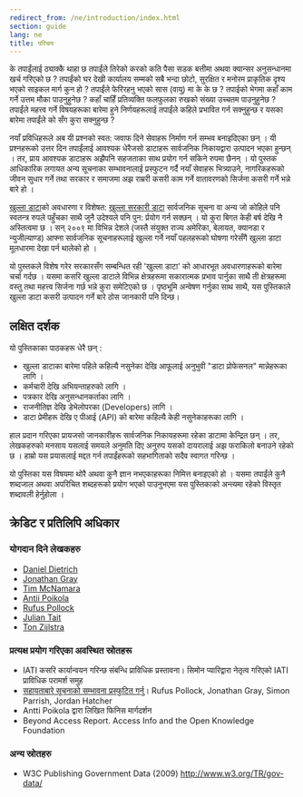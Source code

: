 ```yaml
---
redirect_from: /ne/introduction/index.html
section: guide
lang: ne
title: परिचय
---
```


के तपाईंलाई ठ्याक्कै थाहा छ तपाईंले तिरेको करको कति पैसा सडक बत्तीमा अथवा क्यान्सर अनुसन्धानमा खर्च गरिएको छ ? तपाईंको घर देखी कार्यालय सम्मको सबै भन्दा छोटो, सुरक्षित र मनोरम प्राकृतिक दृश्य भएको साइकल मार्ग कुन हो ? तपाईंले फेरिरहनु भएको सास (वायु) मा के के छ ? तपाईको भेगमा कहाँ काम गर्ने उत्तम मौका पाउनुहुनेछ ? कहाँ चाहिँ प्रतिव्यक्ति फलफुलका रुखको संख्या उच्चतम पाउनुहुनेछ ? तपाईंले महत्त्व गर्ने विषयहरूका बारेमा हुने निर्णयहरूलाई तपाईंले कहिले प्रभावित गर्न सक्नुहुन्छ र यसका बारेमा तपाईंले को सँग कुरा सक्नुहुन्छ ?
 
नयाँ प्रविधिहरूले अब यी प्रश्नको स्वत: जवाफ दिने सेवाहरू निर्माण गर्न सम्भव बनाइदिएका छन् । यी प्रश्नहरूको उत्तर दिन तपाईंलाई आवश्यक धेरैजसो डाटाहरू सार्वजनिक निकायद्वारा उत्पादन भएका हुन्छन् । तर, प्राय आवश्यक डाटाहरू अझैपनि सहजताका साथ प्रयोग गर्न सकिने रुपमा छैनन् । यो पुस्तक आधिकारिक लगायत अन्य सूचनाका सम्भावनालाई प्रस्फुटन गर्दै नयाँ सेवाहरू भित्र्याउने, नागरिकहरूको जीवन सुधार गर्ने तथा सरकार र समाजमा अझ राम्ररी कसरी  काम गर्ने वातावरणको सिर्जना कसरी गर्ने भन्ने बारे हो ।
 
[खुल्ला डाटा](http://opendatahandbook.org/glossary/en/terms/open-data/)को अवधारणा र विशेषत: [खुल्ला सरकारी डाटा](http://opendatahandbook.org/glossary/en/terms/open-government/) सार्वजनिक सूचना वा अन्य जो कोहिले पनि स्वतन्त्र रुपले पहुँचका साथै जुनै उदेश्यले पनि पुन: र्प्रयोग गर्न सक्छन् । यो कुरा बिगत केही बर्ष देखि नै अस्तित्वमा छ । सन् २००९ मा विभिन्न देशले (जस्तै संयुक्त राज्य अमेरिका, बेलायत, क्यानडा र न्युजील्याण्ड) आफ्ना सार्वजनिक सूचनाहरूलाई खुल्ला गर्ने नयाँ पहलहरूको घोषणा गरेसँगै खुल्ला डाटा मूलधारमा देखा पर्न थालेको हो ।
 
यो पुस्तकले विशेष गरेर सरकारसँग सम्बन्धित रही 'खुल्ला डाटा' को आधारभूत अवधारणाहरूको बारेमा चर्चा गर्दछ । यसमा कसरि खुल्ला डाटाले विभिन्न क्षेत्रहरूमा सकारात्मक प्रभाव पार्नुका साथै ती क्षेत्रहरूमा वस्तु तथा महत्त्व सिर्जना गर्छ भन्ने कुरा समेटिएको छ । पृष्ठभूमि अन्वेषण गर्नुका साथ साथै, यस पुस्तिकाले खुल्ला डाटा कसरी उत्पादन गर्ने बारे ठोस जानकारी पनि दिन्छ।
 
## लक्षित दर्शक
यो पुस्तिकाका पाठकहरू धेरै छन् :
* खुल्ला डाटाका बारेमा पहिले कहिल्यै नसुनेका देखि आफूलाई अनुभुवी "डाटा प्रोफेसनल" मान्नेहरूका लागि ।
* कर्मचारी देखि  अभियन्ताहरुको लागि ।
* पत्रकार देखि अनुसन्धानकर्ताका लागि ।
* राजनीतिज्ञ देखि डेभेलोपरका (Developers) लागि ।
* डाटा प्रेमीहरू देखि ए पीआई (API) को बारेमा कहिल्यै केही नसुनेकाहरूका लागि ।
 
हाल प्रदान गरिएका प्रायजसो जानकारीहरू सार्वजनिक निकायहरूमा रहेका डाटामा केन्द्रित छन् । तर, लेखकहरुको मनसाय यसलाई समयले अनुमति दिए अनुरुप यसको दायरालाई अझ फराकिलो बनाउने रहेको छ । हाम्रो यस प्रयासलाई मद्दत गर्न तपाईंहरूको सहभागिताको सदैव स्वागत गरिन्छ ।
 
यो पुस्तिका यस विषयमा थोरै अथवा कुनै ज्ञान नभएकाहरूका निमित्त बनाइएको हो । यसमा तपाईंले कुनै शब्दजाल अथवा अपरिचित शब्दहरूको प्रयोग भएको पाउनुभएमा यस पुस्तिकाको अन्त्यमा रहेको विस्तृत  शब्दावली हेर्नुहोला ।

## क्रेडिट र प्रतिलिपि अधिकार
### योगदान दिने लेखकहरु
* [Daniel Dietrich](http://ddie.me/)  
* [Jonathan Gray](http://jonathangray.org/)  
* [Tim McNamara](http://timmcnamara.co.nz/)  
* [Antii Poikola](http://apoikola.wordpress.com/)  
* [Rufus Pollock](http://rufuspollock.org/)  
* [Julian Tait](http://www.littlestar.tv/)  
* [Ton Zijlstra](http://www.zylstra.org/)  


### प्रत्यक्ष प्रयोग गरिएका अवस्थित स्रोतहरू
* IATI कसरि कार्यान्वयन गरिन्छ संबन्धि प्राविधिक प्रस्तावना। सिमोन प्यारिद्वारा नेतृत्व गरिएको IATI प्राविधिक परामर्श समुह  
* [सहायताबारे सूचनाको सम्भावना प्रस्फुटित गर्नु](http://www.unlockingaid.info/)। Rufus Pollock, Jonathan Gray, Simon Parrish, Jordan Hatcher  
* Antti Poikola द्वारा लिखित फिनिस मार्गदर्शन  
* Beyond Access Report. Access Info and the Open Knowledge Foundation  

### अन्य स्रोतहरु
* W3C Publishing Government Data (2009) http://www.w3.org/TR/gov-data/  
